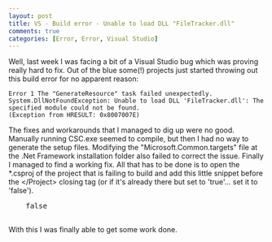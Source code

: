 ```yaml
---
layout: post
title: VS - Build error - Unable to load DLL "FileTracker.dll"
comments: true
categories: [Error, Error, Visual Studio]
---
```

Well, last week I was facing a bit of a Visual Studio bug which was proving really hard to fix. Out of the blue some(!) projects just started throwing out this build error for no apparent reason:

```
Error 1 The "GenerateResource" task failed unexpectedly.
System.DllNotFoundException: Unable to load DLL 'FileTracker.dll': The specified module could not be found. 
(Exception from HRESULT: 0x8007007E)
```

The fixes and workarounds that I managed to dig up were no good. Manually running CSC.exe seemed to compile, but then I had no way to generate the setup files. Modifying the "Microsoft.Common.targets" file at the .Net Framework installation folder also failed to correct the issue. Finally I managed to find a working fix. All that has to be done is to open the *.csproj of the project that is failing to build and add this little snippet before the &lt;/Project&gt; closing tag (or if it's already there but set to 'true'... set it to 'false').
<pre class="brush: html;">    false

</pre>
With this I was finally able to get some work done.
